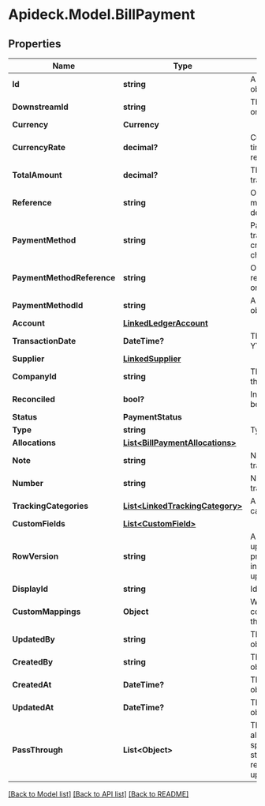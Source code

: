 # Apideck.Model.BillPayment

## Properties

Name | Type | Description | Notes
------------ | ------------- | ------------- | -------------
**Id** | **string** | A unique identifier for an object. | [readonly] 
**DownstreamId** | **string** | The third-party API ID of original entity | [optional] [readonly] 
**Currency** | **Currency** |  | [optional] 
**CurrencyRate** | **decimal?** | Currency Exchange Rate at the time entity was recorded/generated. | [optional] 
**TotalAmount** | **decimal?** | The total amount of the transaction or record | 
**Reference** | **string** | Optional transaction reference message ie: Debit remittance detail. | [optional] 
**PaymentMethod** | **string** | Payment method used for the transaction, such as cash, credit card, bank transfer, or check | [optional] 
**PaymentMethodReference** | **string** | Optional reference message returned by payment method on processing | [optional] 
**PaymentMethodId** | **string** | A unique identifier for an object. | [optional] 
**Account** | [**LinkedLedgerAccount**](LinkedLedgerAccount.md) |  | [optional] 
**TransactionDate** | **DateTime?** | The date of the transaction - YYYY:MM::DDThh:mm:ss.sTZD | 
**Supplier** | [**LinkedSupplier**](LinkedSupplier.md) |  | [optional] 
**CompanyId** | **string** | The company or subsidiary id the transaction belongs to | [optional] 
**Reconciled** | **bool?** | Indicates if the transaction has been reconciled. | [optional] 
**Status** | **PaymentStatus** |  | [optional] 
**Type** | **string** | Type of payment | [optional] 
**Allocations** | [**List&lt;BillPaymentAllocations&gt;**](BillPaymentAllocations.md) |  | [optional] 
**Note** | **string** | Note associated with the transaction | [optional] 
**Number** | **string** | Number associated with the transaction | [optional] 
**TrackingCategories** | [**List&lt;LinkedTrackingCategory&gt;**](LinkedTrackingCategory.md) | A list of linked tracking categories. | [optional] 
**CustomFields** | [**List&lt;CustomField&gt;**](CustomField.md) |  | [optional] 
**RowVersion** | **string** | A binary value used to detect updates to a object and prevent data conflicts. It is incremented each time an update is made to the object. | [optional] 
**DisplayId** | **string** | Id to be displayed. | [optional] 
**CustomMappings** | **Object** | When custom mappings are configured on the resource, the result is included here. | [optional] [readonly] 
**UpdatedBy** | **string** | The user who last updated the object. | [optional] [readonly] 
**CreatedBy** | **string** | The user who created the object. | [optional] [readonly] 
**CreatedAt** | **DateTime?** | The date and time when the object was created. | [optional] [readonly] 
**UpdatedAt** | **DateTime?** | The date and time when the object was last updated. | [optional] [readonly] 
**PassThrough** | **List&lt;Object&gt;** | The pass_through property allows passing service-specific, custom data or structured modifications in request body when creating or updating resources. | [optional] 

[[Back to Model list]](../README.md#documentation-for-models) [[Back to API list]](../README.md#documentation-for-api-endpoints) [[Back to README]](../README.md)

